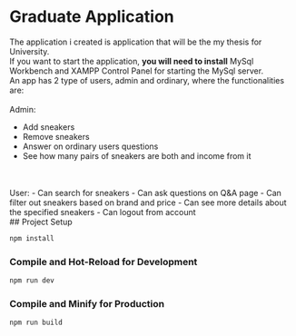 # Graduate Application

The application i created is application that will be the my thesis for University.
<br />
If you want to start the application, <b>you will need to install</b> MySql Workbench and XAMPP Control Panel for starting the MySql server.
<br />
An app has 2 type of users, admin and ordinary, where the functionalities are:
<br />
<br />
Admin: 
- Add sneakers
- Remove sneakers
- Answer on ordinary users questions
- See how many pairs of sneakers are both and income from it
<br />
<br />
User:
- Can search for sneakers
- Can ask questions on Q&A page
- Can filter out sneakers based on brand and price
- Can see more details about the specified sneakers
- Can logout from account
<br />
## Project Setup

```sh
npm install
```

### Compile and Hot-Reload for Development

```sh
npm run dev
```

### Compile and Minify for Production

```sh
npm run build
```
